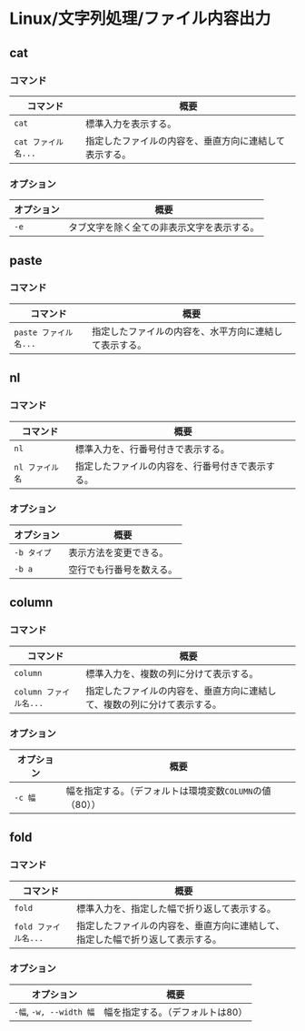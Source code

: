 # Linux/文字列処理/ファイル内容出力

## cat

### コマンド

|コマンド|概要|
|---|---|
|`cat`|標準入力を表示する。|
|`cat ファイル名...`|指定したファイルの内容を、垂直方向に連結して表示する。|

### オプション

| オプション | 概要                                       |
| ---------- | ------------------------------------------ |
| `-e`       | タブ文字を除く全ての非表示文字を表示する。 |

## paste

### コマンド

| コマンド              | 概要                                                   |
| --------------------- | ------------------------------------------------------ |
| `paste ファイル名...` | 指定したファイルの内容を、水平方向に連結して表示する。 |

## nl

### コマンド

| コマンド        | 概要                                             |
| --------------- | ------------------------------------------------ |
| `nl`            | 標準入力を、行番号付きで表示する。               |
| `nl ファイル名` | 指定したファイルの内容を、行番号付きで表示する。 |

### オプション

|オプション|概要|
|---|---|
|`-b タイプ`|表示方法を変更できる。|
|`-b a`|空行でも行番号を数える。|

## column

### コマンド

| コマンド               | 概要                                                         |
| ---------------------- | ------------------------------------------------------------ |
| `column`               | 標準入力を、複数の列に分けて表示する。                       |
| `column ファイル名...` | 指定したファイルの内容を、垂直方向に連結して、複数の列に分けて表示する。 |

### オプション

| オプション | 概要                                                     |
| ---------- | -------------------------------------------------------- |
| `-c 幅`    | 幅を指定する。（デフォルトは環境変数`COLUMN`の値（80）） |

## fold

### コマンド

| コマンド             | 概要                                                         |
| -------------------- | ------------------------------------------------------------ |
| `fold`               | 標準入力を、指定した幅で折り返して表示する。                 |
| `fold ファイル名...` | 指定したファイルの内容を、垂直方向に連結して、指定した幅で折り返して表示する。 |

### オプション

| オプション              | 概要                             |
| ----------------------- | -------------------------------- |
| `-幅`, `-w, --width 幅` | 幅を指定する。（デフォルトは80） |
